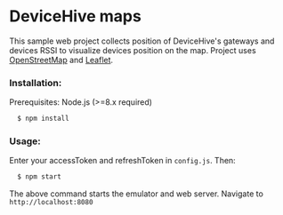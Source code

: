 # DeviceHive maps
This sample web project collects position of DeviceHive's gateways and devices RSSI to visualize devices position on the map. Project uses [OpenStreetMap](https://www.openstreetmap.org/) and [Leaflet](http://leafletjs.com/).

### Installation:
Prerequisites: Node.js (>=8.x required)
```bash
  $ npm install
```

### Usage:
Enter your accessToken and refreshToken in `config.js`. Then:
```bash
  $ npm start
```

The above command starts the emulator and web server.
Navigate to `http://localhost:8080`
